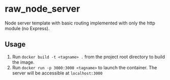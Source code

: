 # raw_node_server
Node server template with basic routing implemented with only the http module (no Express). 

## Usage
1. Run `docker build -t <tagname> .` from the project root directory to build the image.
1. Run `docker run -p 3000:3000 <tagname>` to launch the container. The server will be accessible at `localhost:3000`

